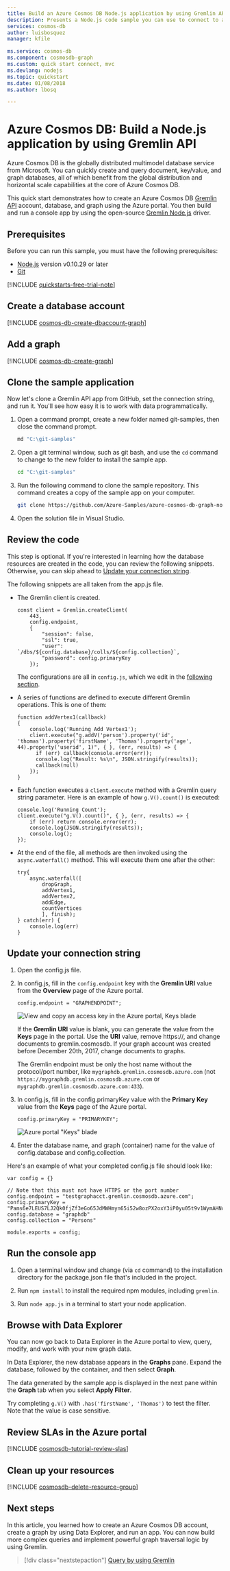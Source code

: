 ```yaml
---
title: Build an Azure Cosmos DB Node.js application by using Gremlin API | Microsoft Docs
description: Presents a Node.js code sample you can use to connect to and query Azure Cosmos DB
services: cosmos-db
author: luisbosquez
manager: kfile

ms.service: cosmos-db
ms.component: cosmosdb-graph
ms.custom: quick start connect, mvc
ms.devlang: nodejs
ms.topic: quickstart
ms.date: 01/08/2018
ms.author: lbosq

---
```

# Azure Cosmos DB: Build a Node.js application by using Gremlin API

Azure Cosmos DB is the globally distributed multimodel database service from Microsoft. You can quickly create and query document, key/value, and graph databases, all of which benefit from the global distribution and horizontal scale capabilities at the core of Azure Cosmos DB. 

This quick start demonstrates how to create an Azure Cosmos DB [Gremlin API](graph-introduction.md) account, database, and graph using the Azure portal. You then build and run a console app by using the open-source [Gremlin Node.js](https://www.npmjs.com/package/gremlin) driver.

## Prerequisites

Before you can run this sample, you must have the following prerequisites:
* [Node.js](https://nodejs.org/en/) version v0.10.29 or later
* [Git](http://git-scm.com/)

[!INCLUDE [quickstarts-free-trial-note](../../includes/quickstarts-free-trial-note.md)]

## Create a database account

[!INCLUDE [cosmos-db-create-dbaccount-graph](../../includes/cosmos-db-create-dbaccount-graph.md)]

## Add a graph

[!INCLUDE [cosmos-db-create-graph](../../includes/cosmos-db-create-graph.md)]

## Clone the sample application

Now let's clone a Gremlin API app from GitHub, set the connection string, and run it. You'll see how easy it is to work with data programmatically. 

1. Open a command prompt, create a new folder named git-samples, then close the command prompt.

    ```bash
    md "C:\git-samples"
    ```

2. Open a git terminal window, such as git bash, and use the `cd` command to change to the new folder to install the sample app.

    ```bash
    cd "C:\git-samples"
    ```

3. Run the following command to clone the sample repository. This command creates a copy of the sample app on your computer.

    ```bash
    git clone https://github.com/Azure-Samples/azure-cosmos-db-graph-nodejs-getting-started.git
    ```

3. Open the solution file in Visual Studio. 

## Review the code

This step is optional. If you're interested in learning how the database resources are created in the code, you can review the following snippets. Otherwise, you can skip ahead to [Update your connection string](#update-your-connection-string). 

The following snippets are all taken from the app.js file.

* The Gremlin client is created.

    ```nodejs
    const client = Gremlin.createClient(
        443, 
        config.endpoint, 
        { 
            "session": false, 
            "ssl": true, 
            "user": `/dbs/${config.database}/colls/${config.collection}`,
            "password": config.primaryKey
        });
    ```

  The configurations are all in `config.js`, which we edit in the [following section](#update-your-connection-string).

* A series of functions are defined to execute different Gremlin operations. This is one of them:

    ```nodejs
    function addVertex1(callback)
    {
        console.log('Running Add Vertex1'); 
        client.execute("g.addV('person').property('id', 'thomas').property('firstName', 'Thomas').property('age', 44).property('userid', 1)", { }, (err, results) => {
          if (err) callback(console.error(err));
          console.log("Result: %s\n", JSON.stringify(results));
          callback(null)
        });
    }
    ```

* Each function executes a `client.execute` method with a Gremlin query string parameter. Here is an example of how `g.V().count()` is executed:

    ```nodejs
    console.log('Running Count'); 
    client.execute("g.V().count()", { }, (err, results) => {
        if (err) return console.error(err);
        console.log(JSON.stringify(results));
        console.log();
    });
    ```

* At the end of the file, all methods are then invoked using the `async.waterfall()` method. This will execute them one after the other:

    ```nodejs
    try{
        async.waterfall([
            dropGraph,
            addVertex1,
            addVertex2,
            addEdge,
            countVertices
            ], finish);
    } catch(err) {
        console.log(err)
    }
    ```


## Update your connection string

1. Open the config.js file. 

2. In config.js, fill in the `config.endpoint` key with the **Gremlin URI** value from the **Overview** page of the Azure portal. 

    `config.endpoint = "GRAPHENDPOINT";`

    ![View and copy an access key in the Azure portal, Keys blade](./media/create-graph-nodejs/gremlin-uri.png)

   If the **Gremlin URI** value is blank, you can generate the value from the **Keys** page in the portal. Use the **URI** value, remove https://, and change documents to gremlin.cosmosdb. If your graph account was created before December 20th, 2017, change documents to graphs. 

   The Gremlin endpoint must be only the host name without the protocol/port number, like `mygraphdb.gremlin.cosmosdb.azure.com` (not `https://mygraphdb.gremlin.cosmosdb.azure.com` or `mygraphdb.gremlin.cosmosdb.azure.com:433`).

3. In config.js, fill in the config.primaryKey value with the **Primary Key** value from the **Keys** page of the Azure portal. 

    `config.primaryKey = "PRIMARYKEY";`

   ![Azure portal "Keys" blade](./media/create-graph-nodejs/keys.png)

4. Enter the database name, and graph (container) name for the value of config.database and config.collection. 

Here's an example of what your completed config.js file should look like:

```nodejs
var config = {}

// Note that this must not have HTTPS or the port number
config.endpoint = "testgraphacct.gremlin.cosmosdb.azure.com";
config.primaryKey = "Pams6e7LEUS7LJ2Qk0fjZf3eGo65JdMWHmyn65i52w8ozPX2oxY3iP0yu05t9v1WymAHNcMwPIqNAEv3XDFsEg==";
config.database = "graphdb"
config.collection = "Persons"

module.exports = config;
```

## Run the console app

1. Open a terminal window and change (via `cd` command) to the installation directory for the package.json file that's included in the project.

2. Run `npm install` to install the required npm modules, including `gremlin`.

3. Run `node app.js` in a terminal to start your node application.

## Browse with Data Explorer

You can now go back to Data Explorer in the Azure portal to view, query, modify, and work with your new graph data.

In Data Explorer, the new database appears in the **Graphs** pane. Expand the database, followed by the container, and then select **Graph**.

The data generated by the sample app is displayed in the next pane within the **Graph** tab when you select **Apply Filter**.

Try completing `g.V()` with `.has('firstName', 'Thomas')` to test the filter. Note that the value is case sensitive.

## Review SLAs in the Azure portal

[!INCLUDE [cosmosdb-tutorial-review-slas](../../includes/cosmos-db-tutorial-review-slas.md)]

## Clean up your resources

[!INCLUDE [cosmosdb-delete-resource-group](../../includes/cosmos-db-delete-resource-group.md)]

## Next steps

In this article, you learned how to create an Azure Cosmos DB account, create a graph by using Data Explorer, and run an app. You can now build more complex queries and implement powerful graph traversal logic by using Gremlin. 

> [!div class="nextstepaction"]
> [Query by using Gremlin](tutorial-query-graph.md)
